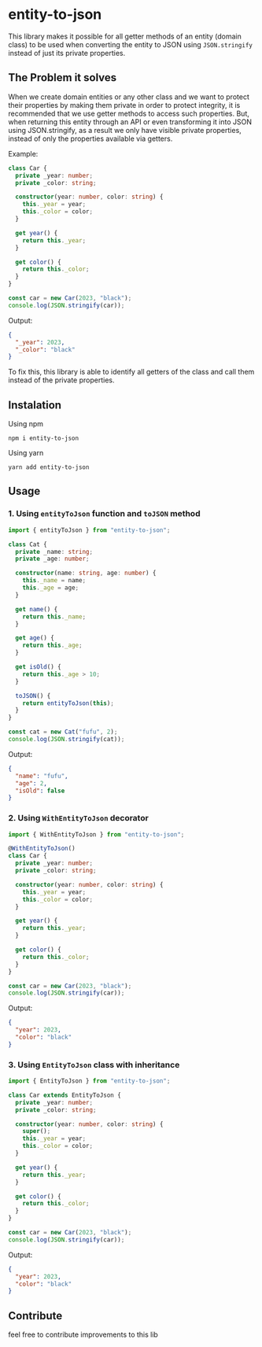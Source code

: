 # entity-to-json

This library makes it possible for all getter methods of an entity (domain class) to be used when converting the entity to JSON using `JSON.stringify` instead of just its private properties.

## The Problem it solves

When we create domain entities or any other class and we want to protect their properties by making them private in order to protect integrity, it is recommended that we use getter methods to access such properties. But, when returning this entity through an API or even transforming it into JSON using JSON.stringify, as a result we only have visible private properties, instead of only the properties available via getters.

Example:

```ts
class Car {
  private _year: number;
  private _color: string;

  constructor(year: number, color: string) {
    this._year = year;
    this._color = color;
  }

  get year() {
    return this._year;
  }

  get color() {
    return this._color;
  }
}

const car = new Car(2023, "black");
console.log(JSON.stringify(car));
```

Output:

```json
{
  "_year": 2023,
  "_color": "black"
}
```

To fix this, this library is able to identify all getters of the class and call them instead of the private properties.

## Instalation

Using npm

```shell
npm i entity-to-json
```

Using yarn

```shell
yarn add entity-to-json
```

## Usage

### 1. Using `entityToJson` function and `toJSON` method

```ts
import { entityToJson } from "entity-to-json";

class Cat {
  private _name: string;
  private _age: number;

  constructor(name: string, age: number) {
    this._name = name;
    this._age = age;
  }

  get name() {
    return this._name;
  }

  get age() {
    return this._age;
  }

  get isOld() {
    return this._age > 10;
  }

  toJSON() {
    return entityToJson(this);
  }
}

const cat = new Cat("fufu", 2);
console.log(JSON.stringify(cat));
```

Output:

```json
{
  "name": "fufu",
  "age": 2,
  "isOld": false
}
```

### 2. Using `WithEntityToJson` decorator

```ts
import { WithEntityToJson } from "entity-to-json";

@WithEntityToJson()
class Car {
  private _year: number;
  private _color: string;

  constructor(year: number, color: string) {
    this._year = year;
    this._color = color;
  }

  get year() {
    return this._year;
  }

  get color() {
    return this._color;
  }
}

const car = new Car(2023, "black");
console.log(JSON.stringify(car));
```

Output:

```json
{
  "year": 2023,
  "color": "black"
}
```

### 3. Using `EntityToJson` class with inheritance

```ts
import { EntityToJson } from "entity-to-json";

class Car extends EntityToJson {
  private _year: number;
  private _color: string;

  constructor(year: number, color: string) {
    super();
    this._year = year;
    this._color = color;
  }

  get year() {
    return this._year;
  }

  get color() {
    return this._color;
  }
}

const car = new Car(2023, "black");
console.log(JSON.stringify(car));
```

Output:

```json
{
  "year": 2023,
  "color": "black"
}
```

## Contribute

feel free to contribute improvements to this lib
